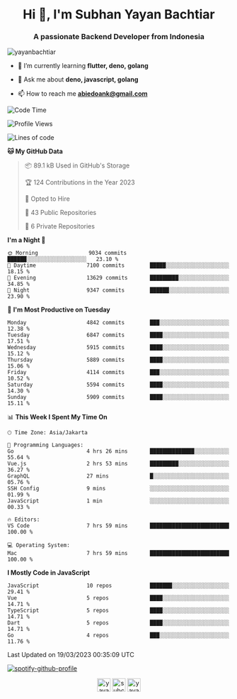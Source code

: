 <h1 align="center">Hi 👋, I'm Subhan Yayan Bachtiar</h1>
<h3 align="center">A passionate Backend Developer from Indonesia</h3>

<p align="left"> <img src="https://komarev.com/ghpvc/?username=yayanbachtiar" alt="yayanbachtiar" /> </p>

- 🌱 I’m currently learning **flutter, deno, golang**

- 💬 Ask me about **deno, javascript, golang**

- 📫 How to reach me **abiedoank@gmail.com**

<!--START_SECTION:waka-->
![Code Time](http://img.shields.io/badge/Code%20Time-5%2C344%20hrs%2015%20mins-blue)

![Profile Views](http://img.shields.io/badge/Profile%20Views-0-blue)

![Lines of code](https://img.shields.io/badge/From%20Hello%20World%20I%27ve%20Written-43.7%20million%20lines%20of%20code-blue)

**🐱 My GitHub Data** 

> 📦 89.1 kB Used in GitHub's Storage 
 > 
> 🏆 124 Contributions in the Year 2023
 > 
> 💼 Opted to Hire
 > 
> 📜 43 Public Repositories 
 > 
> 🔑 6 Private Repositories 
 > 
**I'm a Night 🦉** 

```text
🌞 Morning                9034 commits        ██████░░░░░░░░░░░░░░░░░░░   23.10 % 
🌆 Daytime                7100 commits        █████░░░░░░░░░░░░░░░░░░░░   18.15 % 
🌃 Evening                13629 commits       █████████░░░░░░░░░░░░░░░░   34.85 % 
🌙 Night                  9347 commits        ██████░░░░░░░░░░░░░░░░░░░   23.90 % 
```
📅 **I'm Most Productive on Tuesday** 

```text
Monday                   4842 commits        ███░░░░░░░░░░░░░░░░░░░░░░   12.38 % 
Tuesday                  6847 commits        ████░░░░░░░░░░░░░░░░░░░░░   17.51 % 
Wednesday                5915 commits        ████░░░░░░░░░░░░░░░░░░░░░   15.12 % 
Thursday                 5889 commits        ████░░░░░░░░░░░░░░░░░░░░░   15.06 % 
Friday                   4114 commits        ███░░░░░░░░░░░░░░░░░░░░░░   10.52 % 
Saturday                 5594 commits        ████░░░░░░░░░░░░░░░░░░░░░   14.30 % 
Sunday                   5909 commits        ████░░░░░░░░░░░░░░░░░░░░░   15.11 % 
```


📊 **This Week I Spent My Time On** 

```text
🕑︎ Time Zone: Asia/Jakarta

💬 Programming Languages: 
Go                       4 hrs 26 mins       ██████████████░░░░░░░░░░░   55.64 % 
Vue.js                   2 hrs 53 mins       █████████░░░░░░░░░░░░░░░░   36.27 % 
GraphQL                  27 mins             █░░░░░░░░░░░░░░░░░░░░░░░░   05.76 % 
SSH Config               9 mins              ░░░░░░░░░░░░░░░░░░░░░░░░░   01.99 % 
JavaScript               1 min               ░░░░░░░░░░░░░░░░░░░░░░░░░   00.33 % 

🔥 Editors: 
VS Code                  7 hrs 59 mins       █████████████████████████   100.00 % 

💻 Operating System: 
Mac                      7 hrs 59 mins       █████████████████████████   100.00 % 
```

**I Mostly Code in JavaScript** 

```text
JavaScript               10 repos            ███████░░░░░░░░░░░░░░░░░░   29.41 % 
Vue                      5 repos             ████░░░░░░░░░░░░░░░░░░░░░   14.71 % 
TypeScript               5 repos             ████░░░░░░░░░░░░░░░░░░░░░   14.71 % 
Dart                     5 repos             ████░░░░░░░░░░░░░░░░░░░░░   14.71 % 
Go                       4 repos             ███░░░░░░░░░░░░░░░░░░░░░░   11.76 % 
```




 Last Updated on 19/03/2023 00:35:09 UTC
<!--END_SECTION:waka-->

[![spotify-github-profile](https://spotify-github-profile.vercel.app/api/view?uid=31qtu2k4v3mbxp7clcmm6imuqq6e&cover_image=true&theme=default&show_offline=false&bar_color=53b14f&bar_color_cover=true)](https://github.com/kittinan/spotify-github-profile)


<p align="center">
<a href="https://dev.to/yayanbachtiar" target="blank"><img align="center" src="https://cdn.jsdelivr.net/npm/simple-icons@3.0.1/icons/dev-dot-to.svg" alt="yayanbachtiar" height="30" width="30" /></a>
<a href="https://linkedin.com/in/subchanyayanbachtiar" target="blank"><img align="center" src="https://cdn.jsdelivr.net/npm/simple-icons@3.0.1/icons/linkedin.svg" alt="subchanyayanbachtiar" height="30" width="30" /></a>
<a href="https://codesandbox.com/yayanbachtiar" target="blank"><img align="center" src="https://cdn.jsdelivr.net/npm/simple-icons@3.0.1/icons/codesandbox.svg" alt="yayanbachtiar" height="30" width="30" /></a>
</p>

